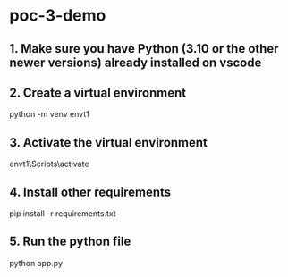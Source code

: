 # poc-3-demo

## 1. Make sure you have Python (3.10 or the other newer versions) already installed on vscode

## 2. Create a virtual environment

python -m venv envt1

## 3. Activate the virtual environment

envt1\Scripts\activate

## 4. Install other requirements

pip install -r requirements.txt

## 5. Run the python file

python app.py
